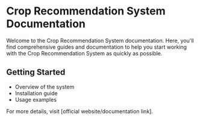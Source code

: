 
# Crop Recommendation System Documentation

Welcome to the Crop Recommendation System documentation. Here, you'll find comprehensive guides and documentation to help you start working with the Crop Recommendation System as quickly as possible.

## Getting Started

- Overview of the system
- Installation guide
- Usage examples

For more details, visit [official website/documentation link].
